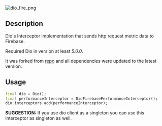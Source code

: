 ![dio_fire_png](https://user-images.githubusercontent.com/121164/80114944-726aca80-8584-11ea-975c-1165765d33e6.png)

## Description

Dio's Interceptor implementation that sends http request metric data to Firebase.

Required Dio in version at least *5.0.0*.

It was forked from [repo](https://github.com/eyeem/dio_firebase_performance) and all dependencies were updated to the latest version.

## Usage

```dart
final dio = Dio();
final performanceInterceptor = DioFirebasePerformanceInterceptor();
dio.interceptors.add(performanceInterceptor);
```

__SUGGESTION:__ If you use dio client as a singleton you can use this interceptor as singleton as well.
